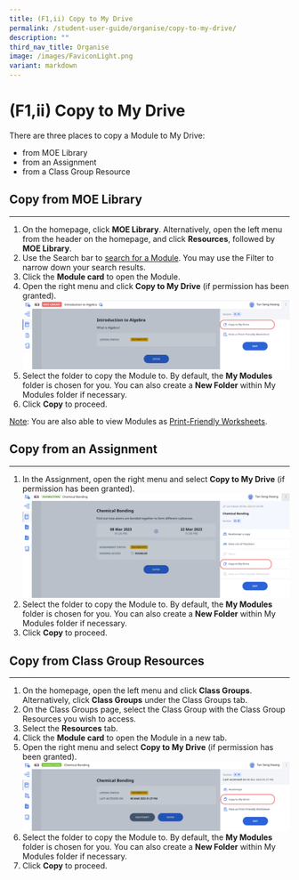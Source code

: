 ```yaml
---
title: (F1,ii) Copy to My Drive
permalink: /student-user-guide/organise/copy-to-my-drive/
description: ""
third_nav_title: Organise
image: /images/FaviconLight.png
variant: markdown
---
```

<h1>(F1,ii) Copy to My Drive</h1>

<p>There are three places to copy a Module to My Drive:</p>

<ul>
  <li>from MOE Library</li>
  <li>from an Assignment</li>
  <li>from a Class Group Resource</li>
</ul>

<h2>Copy from MOE Library</h2>

<hr>

<ol>
  <li>On the homepage, click <strong>MOE Library</strong>. Alternatively, open the left menu from the header on the homepage, and click <strong>Resources</strong>, followed by <strong>MOE Library</strong>.</li>
  <li>Use the Search bar to <a target="_blank" href="/student-user-guide/discover/search-for-self-study-resources/">search for a Module</a>. You may use the Filter to narrow down your search results.</li>
  <li>Click the <strong>Module card</strong> to open the Module.</li>
  <li>Open the right menu and click <strong>Copy to My Drive</strong> (if permission has been granted).</li>
  <img src="/images/1Student/SS-CopyMOELibrary.png">
  <li>Select the folder to copy the Module to. By default, the <strong>My Modules</strong> folder is chosen for you. You can also create a <strong>New Folder</strong> within My Modules folder if necessary.</li>
  <li>Click <strong>Copy</strong> to proceed.</li>
</ol>

<p><u>Note</u>: You are also able to view Modules as <a target="_blank" href="/student-user-guide/organise/view-print-friendly-worksheet/">Print-Friendly Worksheets</a>.</p>
<h2>Copy from an Assignment</h2>
<hr>
<ol>
  <li>In the Assignment, open the right menu and select <strong>Copy to My Drive</strong> (if permission has been granted).</li>
 <img src="/images/1Student/SS-CopyAssignment.png">
  <li>Select the folder to copy the Module to. By default, the <strong>My Modules</strong> folder is chosen for you. You can also create a <strong>New Folder</strong> within My Modules folder if necessary.</li>
  <li>Click <strong>Copy</strong> to proceed.</li>
</ol>

<h2 id="copy-from-class-group-resources">Copy from Class Group Resources</h2>
<hr>
<ol>
<li>On the homepage, open the left menu and click <strong>Class Groups</strong>. Alternatively, click <strong>Class Groups</strong> under the Class Groups tab.</li>
<li>On the Class Groups page, select the Class Group with the Class Group Resources you wish to access. </li>
<li>Select the <strong>Resources</strong> tab. </li>
<li>Click the <strong>Module card</strong> to open the Module in a new tab.</li>
<li>Open the right menu and select <strong>Copy to My Drive</strong> (if permission has been granted). <img src="/images/1Student/SS-CopyClassGroupResource.png"></li>
<li>Select the folder to copy the Module to. By default, the <strong>My Modules</strong> folder is chosen for you. You can also create a <strong>New Folder</strong> within My Modules folder if necessary.</li>
<li>Click <strong>Copy</strong> to proceed.</li>
</ol>